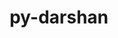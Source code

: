 ---
title: "py-darshan"
layout: cache
categories: [package, develop-2024-01-07]
meta: {"versions": ["3.4.4.0"], "compilers": ["gcc@=11.4.0", "gcc@=9.4.0", "oneapi@=2023.2.0"], "oss": ["ubuntu20.04"], "platforms": ["linux"], "targets": ["ppc64le", "x86_64_v3"], "stacks": ["e4s", "e4s-oneapi", "e4s-power", "root"], "num_specs": 3, "num_specs_by_stack": {"root": 3, "e4s-power": 1, "e4s": 1, "e4s-oneapi": 1}}
spec_details: [{"hash": "oyt365vurmmpu2y6utfl7ckegigrekfq", "compiler": "gcc@=9.4.0", "versions": ["3.4.4.0"], "os": "ubuntu20.04", "platform": "linux", "target": "ppc64le", "variants": ["build_system=python_pip"], "stacks": ["root", "e4s-power"], "size": "-", "tarball": "https://binaries.spack.io/releases/develop-2024-01-07/build_cache/linux-ubuntu20.04-ppc64le/gcc-9.4.0/py-darshan-3.4.4.0/linux-ubuntu20.04-ppc64le-gcc-9.4.0-py-darshan-3.4.4.0-oyt365vurmmpu2y6utfl7ckegigrekfq.spack"}, {"hash": "d4zmuqv5rorf3hqibmi5wmgil3bjbldo", "compiler": "gcc@=11.4.0", "versions": ["3.4.4.0"], "os": "ubuntu20.04", "platform": "linux", "target": "x86_64_v3", "variants": ["build_system=python_pip"], "stacks": ["root", "e4s"], "size": "-", "tarball": "https://binaries.spack.io/releases/develop-2024-01-07/build_cache/linux-ubuntu20.04-x86_64_v3/gcc-11.4.0/py-darshan-3.4.4.0/linux-ubuntu20.04-x86_64_v3-gcc-11.4.0-py-darshan-3.4.4.0-d4zmuqv5rorf3hqibmi5wmgil3bjbldo.spack"}, {"hash": "zsnd4wjexkplubhjnewkcdp7kpj7rin7", "compiler": "oneapi@=2023.2.0", "versions": ["3.4.4.0"], "os": "ubuntu20.04", "platform": "linux", "target": "x86_64_v3", "variants": ["build_system=python_pip"], "stacks": ["e4s-oneapi", "root"], "size": "-", "tarball": "https://binaries.spack.io/releases/develop-2024-01-07/build_cache/linux-ubuntu20.04-x86_64_v3/oneapi-2023.2.0/py-darshan-3.4.4.0/linux-ubuntu20.04-x86_64_v3-oneapi-2023.2.0-py-darshan-3.4.4.0-zsnd4wjexkplubhjnewkcdp7kpj7rin7.spack"}]
---